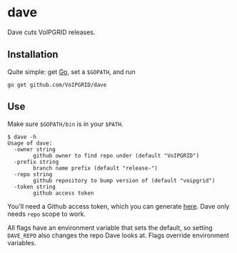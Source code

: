 # dave
Dave cuts VoIPGRID releases.

## Installation

Quite simple: get [Go](https://golang.org/dl), set a `$GOPATH`, and run

    go get github.com/VoIPGRID/dave

## Use

Make sure `$GOPATH/bin` is in your `$PATH`.

    $ dave -h
    Usage of dave:
      -owner string
        	github owner to find repo under (default "VoIPGRID")
      -prefix string
        	branch name prefix (default "release-")
      -repo string
        	github repository to bump version of (default "voipgrid")
      -token string
        	github access token

You'll need a Github access token, which you can generate
[here](https://github.com/settings/tokens). Dave only needs `repo` scope to
work.

All flags have an environment variable that sets the default, so setting
`DAVE_REPO` also changes the repo Dave looks at. Flags override environment
variables.
